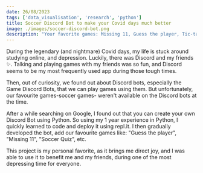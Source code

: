 ```yaml
---
date: 26/08/2023
tags: ['data_visualisation', 'research', 'python']
title: Soccer Discord Bot to make your Covid days much better
image: ./images/soccer-discord-bot.png
description: "Your favorite games: Missing 11, Guess the player, Tic-tac-toe"
---
```

During the legendary (and nightmare) Covid days, my life is stuck around studying online, and depression. Luckily, there was Discord and my friends ✨. Talking and playing games with my friends was so fun, and Discord seems to be my most frequently used app during those tough times.

Then, out of curiosity, we found out about Discord bots, especially the Game Discord Bots, that we can play games using them. But unfortunately, our favourite games-soccer games- weren't available on the Discord bots at the time.

After a while searching on Google, I found out that you can create your own Discord Bot using Python. So using my 1 year experience in Python, I quickly learned to code and deploy it using repl.it. I then gradually developed the bot, add our favourite games like: "Guess the player", "Missing 11", "Soccer Quiz", etc.

This project is my personal favorite, as it brings me direct joy, and I was able to use it to benefit me and my friends, during one of the most depressing time for everyone.
